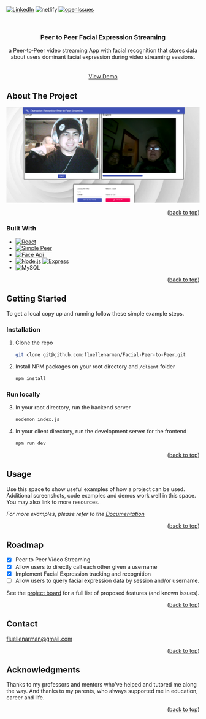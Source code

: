 

[![LinkedIn][linkedin-shield]][linkedin-url]
![netlify]
[![openIssues]][openIssuesURL]

<!-- PROJECT LOGO -->
<br />
<div align="center">

<h3 align="center">Peer to Peer Facial Expression Streaming</h3>

  <p align="center">
    a Peer‑to‑Peer video streaming App with facial recognition that stores data about users dominant facial expression during video streaming sessions.
    <br />
    <br />
    <br />
    <a href="https://extraordinary-mochi-0d344e.netlify.app/">View Demo</a>
  </p>
</div>



<!-- ABOUT THE PROJECT -->
## About The Project

![Product Name Screen Shot](./Facial-Peer-Example.png)

<p align="right">(<a href="#readme-top">back to top</a>)</p>



### Built With

* [![React][React.js]][React-url]
* [![Simple Peer](https://img.shields.io/badge/Simple_Peer-2ea44f?style=for-the-badge)](https://github.com/feross/simple-peer)
* [![Face Api](https://img.shields.io/badge/Face_Api-orange?style=for-the-badge)](https://github.com/justadudewhohacks/face-api.js/)
* [![Node.js]][Node-url] [![Express]][Express-url]
* ![MySQL]

<p align="right">(<a href="#readme-top">back to top</a>)</p>



<!-- GETTING STARTED -->
## Getting Started
To get a local copy up and running follow these simple example steps.


### Installation
1. Clone the repo
   ```sh
   git clone git@github.com:fluellenarman/Facial-Peer-to-Peer.git
   ```
2. Install NPM packages on your root directory and `/client` folder
   ```sh
   npm install
   ```
### Run locally
3. In your root directory, run the backend server
   ```sh
   nodemon index.js
   ```
4. In your client directory, run the development server for the frontend
    ```sh
    npm run dev
    ```

<p align="right">(<a href="#readme-top">back to top</a>)</p>



<!-- USAGE EXAMPLES -->
## Usage

Use this space to show useful examples of how a project can be used. Additional screenshots, code examples and demos work well in this space. You may also link to more resources.

_For more examples, please refer to the [Documentation](https://example.com)_

<p align="right">(<a href="#readme-top">back to top</a>)</p>



<!-- ROADMAP -->
## Roadmap

- [x] Peer to Peer Video Streaming
- [x] Allow users to directly call each other given a username
- [x] Implement Facial Expression tracking and recognition
- [ ] Allow users to query facial expression data by session and/or username.

See the [project board](https://github.com/users/fluellenarman/projects/2) for a full list of proposed features (and known issues).

<p align="right">(<a href="#readme-top">back to top</a>)</p>



<!-- CONTACT -->
## Contact

fluellenarman@gmail.com


<p align="right">(<a href="#readme-top">back to top</a>)</p>



<!-- ACKNOWLEDGMENTS -->
## Acknowledgments

<p>    
    Thanks to my professors and mentors who've helped and tutored me along the way. 
    And thanks to my parents, who always supported me in education, career and life.
</p>

<p align="right">(<a href="#readme-top">back to top</a>)</p>



<!-- MARKDOWN LINKS & IMAGES -->
[gmail]: https://img.shields.io/badge/Gmail-D14836?style=for-the-badge&logo=gmail&logoColor=white
[MySQL]: https://img.shields.io/badge/MySQL-00000F?style=for-the-badge&logo=mysql&logoColor=white
[openIssues]: https://img.shields.io/github/issues-raw/fluellenarman/facial-peer-to-peer?style=for-the-badge
[openIssuesURL]: https://github.com/fluellenarman/Facial-Peer-to-Peer/issues
[netlify]: https://img.shields.io/netlify/ec49df67-eddd-40d5-baa6-a55722715037?style=for-the-badge
[issues-url]: https://github.com/github_username/repo_name/issues
[license-shield]: https://img.shields.io/github/license/github_username/repo_name.svg?style=for-the-badge
[license-url]: https://github.com/github_username/repo_name/blob/master/LICENSE.txt
[linkedin-shield]: https://img.shields.io/badge/-LinkedIn-black.svg?style=for-the-badge&logo=linkedin&colorB=555
[linkedin-url]: https://www.linkedin.com/in/fluellen-arman-umali-646489205/
[product-screenshot]: images/screenshot.png
[React.js]: https://img.shields.io/badge/React-20232A?style=for-the-badge&logo=react&logoColor=61DAFB
[React-url]: https://reactjs.org/
[Node.js]: https://img.shields.io/badge/Node.js-43853D?style=for-the-badge&logo=node.js&logoColor=white
[Node-url]: https://nodejs.org/en/
[Express]: https://img.shields.io/badge/Express.js-404D59?style=for-the-badge
[Express-url]: https://expressjs.com/
